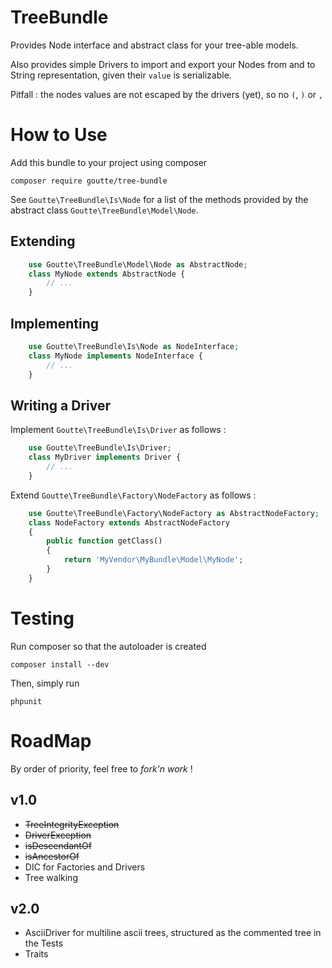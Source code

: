 TreeBundle
==========

Provides Node interface and abstract class for your tree-able models.

Also provides simple Drivers to import and export your Nodes from and to String representation,
given their `value` is serializable.

Pitfall : the nodes values are not escaped by the drivers (yet), so no `(`, `)` or `,`


How to Use
==========

Add this bundle to your project using composer

    composer require goutte/tree-bundle

See `Goutte\TreeBundle\Is\Node` for a list of the methods provided by the abstract class `Goutte\TreeBundle\Model\Node`.

Extending
---------

``` php
    use Goutte\TreeBundle\Model\Node as AbstractNode;
    class MyNode extends AbstractNode {
        // ...
    }
```

Implementing
------------

``` php
    use Goutte\TreeBundle\Is\Node as NodeInterface;
    class MyNode implements NodeInterface {
        // ...
    }
```

Writing a Driver
----------------

Implement `Goutte\TreeBundle\Is\Driver` as follows :

``` php
    use Goutte\TreeBundle\Is\Driver;
    class MyDriver implements Driver {
        // ...
    }
```

Extend `Goutte\TreeBundle\Factory\NodeFactory` as follows :

``` php
    use Goutte\TreeBundle\Factory\NodeFactory as AbstractNodeFactory;
    class NodeFactory extends AbstractNodeFactory
    {
        public function getClass()
        {
            return 'MyVendor\MyBundle\Model\MyNode';
        }
    }
```


Testing
=======

Run composer so that the autoloader is created

    composer install --dev

Then, simply run

    phpunit


RoadMap
=======

By order of priority, feel free to *fork'n work* !

v1.0
----

- ~~TreeIntegrityException~~
- ~~DriverException~~
- ~~isDescendantOf~~
- ~~isAncestorOf~~
- DIC for Factories and Drivers
- Tree walking

v2.0
----

- AsciiDriver for multiline ascii trees, structured as the commented tree in the Tests
- Traits
